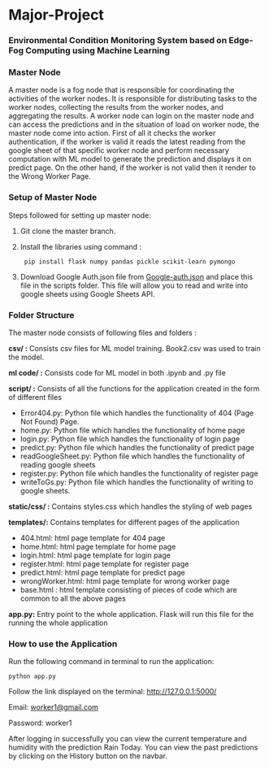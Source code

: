 # Major-Project

### Environmental Condition Monitoring System based on Edge-Fog Computing using Machine Learning


### Master Node
A master node is a fog node that is responsible for coordinating the activities of the worker nodes. It is responsible for distributing tasks to the worker nodes, collecting the results from the worker nodes, and aggregating the results. A worker node can login on the master node and can access the predictions and in the situation of load on worker node, the master node come into action. First of all it checks the worker authentication, if the worker is valid it reads the latest reading from the google sheet of that specific worker node and perform necessary computation with ML model to generate the prediction and displays it on predict page. On the other hand, if the worker is not valid then it render to the Wrong Worker Page.
### Setup of Master Node
Steps followed for setting up master node:
1. Git clone the master branch.
2. Install the libraries using command : 

		pip install flask numpy pandas pickle scikit-learn pymongo

3. Download Google Auth.json file from [Google-auth.json](https://drive.google.com/file/d/1HkV1gi5XPWU2rzTopRKkmC2RtRE8gvyL/view?usp=sharing "Google-auth.json") and place this file in the scripts folder. This file will allow you to read and write into google sheets using Google Sheets API.



### Folder Structure

The master node consists of following files and folders : 

**csv/ :** Consists csv files for ML model training. Book2.csv was used to train the model.

**ml code/ :**
Consists code for ML model in both .ipynb and .py file

**script/ :** 
Consists of all the functions for the application created in the form of different files
- Error404.py:  Python file which handles the functionality of 404 (Page Not Found) Page.
- home.py: Python file which handles the functionality of home page
- login.py: Python file which handles the functionality of login page
- predict.py: Python file which handles the functionality of predict page
- readGoogleSheet.py: Python file which handles the functionality of reading google sheets
- register.py: Python file which handles the functionality of register page
- writeToGs.py: Python file which handles the functionality of writing to google sheets.

**static/css/ :** 
Contains styles.css which handles the styling of web pages

**templates/:** 
Contains templates for different pages of the application

- 404.html: html page template for 404 page
- home.html: html page template for home page
- login.html: html page template for login page
- register.html: html page template for register page
- predict.html: html page template for predict page
- wrongWorker.html: html page template for wrong worker page
- base.html : html template consisting of pieces of code which are common to all the above pages

**app.py:**  Entry point to the whole application. Flask will run this file for the running the whole application



###  How to use the Application

Run the following command in terminal to run the application: 

	python app.py
		
Follow the link displayed on the terminal:
http://127.0.0.1:5000/

Email: worker1@gmail.com

Password: worker1

After logging in successfully you can view the current temperature and humidity with the prediction Rain Today.
You can view the past predictions by clicking on the History button on the navbar.
